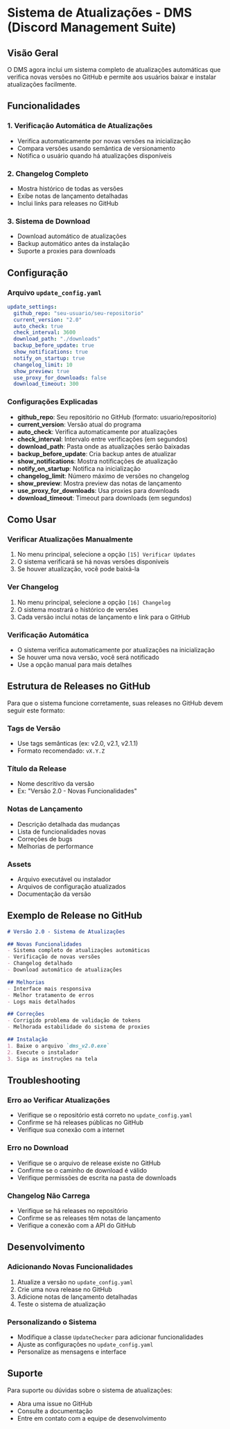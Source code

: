 # Sistema de Atualizações - DMS (Discord Management Suite)

## Visão Geral

O DMS agora inclui um sistema completo de atualizações automáticas que verifica novas versões no GitHub e permite aos usuários baixar e instalar atualizações facilmente.

## Funcionalidades

### 1. Verificação Automática de Atualizações
- Verifica automaticamente por novas versões na inicialização
- Compara versões usando semântica de versionamento
- Notifica o usuário quando há atualizações disponíveis

### 2. Changelog Completo
- Mostra histórico de todas as versões
- Exibe notas de lançamento detalhadas
- Inclui links para releases no GitHub

### 3. Sistema de Download
- Download automático de atualizações
- Backup automático antes da instalação
- Suporte a proxies para downloads

## Configuração

### Arquivo `update_config.yaml`

```yaml
update_settings:
  github_repo: "seu-usuario/seu-repositorio"
  current_version: "2.0"
  auto_check: true
  check_interval: 3600
  download_path: "./downloads"
  backup_before_update: true
  show_notifications: true
  notify_on_startup: true
  changelog_limit: 10
  show_preview: true
  use_proxy_for_downloads: false
  download_timeout: 300
```

### Configurações Explicadas

- **github_repo**: Seu repositório no GitHub (formato: usuario/repositorio)
- **current_version**: Versão atual do programa
- **auto_check**: Verifica automaticamente por atualizações
- **check_interval**: Intervalo entre verificações (em segundos)
- **download_path**: Pasta onde as atualizações serão baixadas
- **backup_before_update**: Cria backup antes de atualizar
- **show_notifications**: Mostra notificações de atualização
- **notify_on_startup**: Notifica na inicialização
- **changelog_limit**: Número máximo de versões no changelog
- **show_preview**: Mostra preview das notas de lançamento
- **use_proxy_for_downloads**: Usa proxies para downloads
- **download_timeout**: Timeout para downloads (em segundos)

## Como Usar

### Verificar Atualizações Manualmente
1. No menu principal, selecione a opção `[15] Verificar Updates`
2. O sistema verificará se há novas versões disponíveis
3. Se houver atualização, você pode baixá-la

### Ver Changelog
1. No menu principal, selecione a opção `[16] Changelog`
2. O sistema mostrará o histórico de versões
3. Cada versão inclui notas de lançamento e link para o GitHub

### Verificação Automática
- O sistema verifica automaticamente por atualizações na inicialização
- Se houver uma nova versão, você será notificado
- Use a opção manual para mais detalhes

## Estrutura de Releases no GitHub

Para que o sistema funcione corretamente, suas releases no GitHub devem seguir este formato:

### Tags de Versão
- Use tags semânticas (ex: v2.0, v2.1, v2.1.1)
- Formato recomendado: `vX.Y.Z`

### Título da Release
- Nome descritivo da versão
- Ex: "Versão 2.0 - Novas Funcionalidades"

### Notas de Lançamento
- Descrição detalhada das mudanças
- Lista de funcionalidades novas
- Correções de bugs
- Melhorias de performance

### Assets
- Arquivo executável ou instalador
- Arquivos de configuração atualizados
- Documentação da versão

## Exemplo de Release no GitHub

```markdown
# Versão 2.0 - Sistema de Atualizações

## Novas Funcionalidades
- Sistema completo de atualizações automáticas
- Verificação de novas versões
- Changelog detalhado
- Download automático de atualizações

## Melhorias
- Interface mais responsiva
- Melhor tratamento de erros
- Logs mais detalhados

## Correções
- Corrigido problema de validação de tokens
- Melhorada estabilidade do sistema de proxies

## Instalação
1. Baixe o arquivo `dms_v2.0.exe`
2. Execute o instalador
3. Siga as instruções na tela
```

## Troubleshooting

### Erro ao Verificar Atualizações
- Verifique se o repositório está correto no `update_config.yaml`
- Confirme se há releases públicas no GitHub
- Verifique sua conexão com a internet

### Erro no Download
- Verifique se o arquivo de release existe no GitHub
- Confirme se o caminho de download é válido
- Verifique permissões de escrita na pasta de downloads

### Changelog Não Carrega
- Verifique se há releases no repositório
- Confirme se as releases têm notas de lançamento
- Verifique a conexão com a API do GitHub

## Desenvolvimento

### Adicionando Novas Funcionalidades
1. Atualize a versão no `update_config.yaml`
2. Crie uma nova release no GitHub
3. Adicione notas de lançamento detalhadas
4. Teste o sistema de atualização

### Personalizando o Sistema
- Modifique a classe `UpdateChecker` para adicionar funcionalidades
- Ajuste as configurações no `update_config.yaml`
- Personalize as mensagens e interface

## Suporte

Para suporte ou dúvidas sobre o sistema de atualizações:
- Abra uma issue no GitHub
- Consulte a documentação
- Entre em contato com a equipe de desenvolvimento 